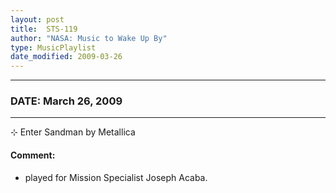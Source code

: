 ```yaml
---
layout: post
title:  STS-119
author: "NASA: Music to Wake Up By"
type: MusicPlaylist
date_modified: 2009-03-26
---
```


----
### DATE: March 26, 2009
----
⊹ Enter Sandman by Metallica

#### Comment:
* played for Mission Specialist Joseph Acaba.
